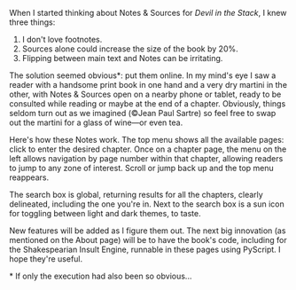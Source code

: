 When I started thinking about Notes & Sources for *Devil in the Stack*, I knew three things:  
1.  I don't love footnotes.  
2.  Sources alone could increase the size of the book by 20%.  
3.  Flipping between main text and Notes can be irritating.

The solution seemed obvious\*: put them online. In my mind's eye I saw a reader with a handsome print book in one hand and a very dry martini in the other, with Notes & Sources open on a nearby phone or tablet, ready to be consulted while reading or maybe at the end of a chapter. Obviously, things seldom turn out as we imagined (©Jean Paul Sartre) so feel free to swap out the martini for a glass of wine—or even tea.

Here's how these Notes work. The top menu shows all the available pages: click to enter the desired chapter. Once on a chapter page, the menu on the left allows navigation by page number within that chapter, allowing readers to jump to any zone of interest. Scroll or jump back up and the top menu reappears.  

The search box is global, returning results for all the chapters, clearly delineated, including the one you're in. Next to the search box is a sun icon for toggling between light and dark themes, to taste.  

New features will be added as I figure them out. The next big innovation (as mentioned on the About page) will be to have the book's code, including for the Shakespearian Insult Engine, runnable in these pages using PyScript. I hope they're useful.

\* If only the execution had also been so obvious...





<!-- why is this here? don't like footnotes -->

<!-- This page will explain how to use these Notes & Sources. Expected online July 23 -->

<!-- 
EXPLAIN how to navigate the Note & Sources
top menus vs left menu
search

code repo
links to learning resources on website
prologues together
then chapters
contact with probs -->